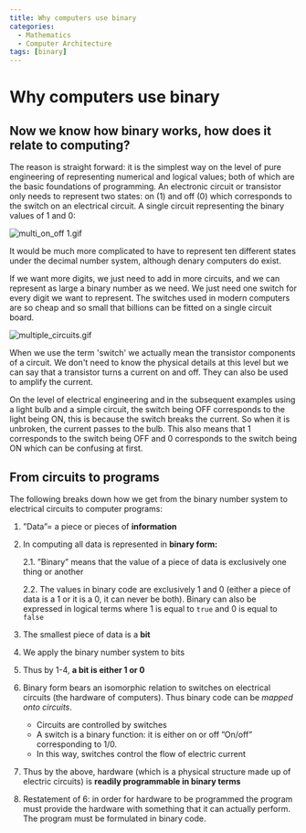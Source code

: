 ```yaml
---
title: Why computers use binary
categories:
  - Mathematics
  - Computer Architecture
tags: [binary]
---
```


# Why computers use binary

## Now we know how binary works, how does it relate to computing?

The reason is straight forward: it is the simplest way on the level of pure
engineering of representing numerical and logical values; both of which are the
basic foundations of programming. An electronic circuit or transistor only needs
to represent two states: on (1) and off (0) which corresponds to the switch on
an electrical circuit. A single circuit representing the binary values of 1 and
0:

![multi_on_off 1.gif](../../img/multi_on_off.gif)

It would be much more complicated to have to represent ten different states
under the decimal number system, although denary computers do exist.

If we want more digits, we just need to add in more circuits, and we can
represent as large a binary number as we need. We just need one switch for every
digit we want to represent. The switches used in modern computers are so cheap
and so small that billions can be fitted on a single circuit board.

![multiple_circuits.gif](../../img/multiple_circuits.gif)

When we use the term 'switch' we actually mean the transistor components of a
circuit. We don't need to know the physical details at this level but we can say
that a transistor turns a current on and off. They can also be used to amplify
the current.

On the level of electrical engineering and in the subsequent examples using a
light bulb and a simple circuit, the switch being OFF corresponds to the light
being ON, this is because the switch breaks the current. So when it is unbroken,
the current passes to the bulb. This also means that 1 corresponds to the switch
being OFF and 0 corresponds to the switch being ON which can be confusing at
first.

## From circuits to programs

The following breaks down how we get from the binary number system to electrical
circuits to computer programs:

1. ”Data”= a piece or pieces of **information**

1. In computing all data is represented in **binary form:**

   2.1. ”Binary” means that the value of a piece of data is exclusively one
   thing or another

   2.2. The values in binary code are exclusively 1 and 0 (either a piece of
   data is a 1 or it is a 0, it can never be both). Binary can also be expressed
   in logical terms where 1 is equal to `true` and 0 is equal to `false`

1. The smallest piece of data is a **bit**

1. We apply the binary number system to bits

1. Thus by 1-4, **a bit is either 1 or 0**

1. Binary form bears an isomorphic relation to switches on electrical circuits
   (the hardware of computers). Thus binary code can be _mapped onto circuits_.

   - Circuits are controlled by switches
   - A switch is a binary function: it is either on or off ”On/off”
     corresponding to 1/0.
   - In this way, switches control the flow of electric current

1. Thus by the above, hardware (which is a physical structure made up of
   electric circuits) is **readily programmable in binary terms**

1. Restatement of 6: in order for hardware to be programmed the program must
   provide the hardware with something that it can actually perform. The program
   must be formulated in binary code.
